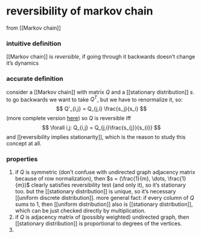 # reversibility of markov chain
from [[Markov chain]]

### intuitive definition
[[Markov chain]] is _reversible_, if going through it backwards doesn’t change it’s dynamics

### accurate definition
consider a [[Markov chain]] with matrix $Q$ and a [[stationary distribution]] $s$. to go backwards we want to take $Q^{T}$, but we have to renormalize it, so:
$$ Q'_{i,j} = Q_{j,i} \frac{s_j}{s_i} $$
(more complete version [here](https://www.math.ucdavis.edu/~gravner/MAT135B/materials/ch16.pdf))
so $Q$ is reversible iff
$$ \forall i,j: Q_{i,j} = Q_{j,i}\frac{s_{j}}{s_{i}} $$
and [[reversibility implies stationarity]], which is the reason to study this concept at all.

### properties
1. if $Q$ is symmetric (don’t confuse with undirected graph adjacency matrix because of row normalization), then $s = (\frac{1}{m}, \dots, \frac{1}{m})$ clearly satisfies reversibility test (and only it), so it’s stationary too. but the [[stationary distribution]] is unique, so it’s necessary [[uniform discrete distribution]]. 
more general fact: if every column of $Q$ sums to 1, then [[uniform distribution]] also is [[stationary distribution]], which can be just checked directly by multiplication.
1. if $Q$ is adjacency matrix of (possibly weighted) undirected graph, then [[stationary distribution]] is proportional to degrees of the vertices.
2. 
